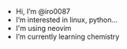 - Hi, I’m @iro0087
- I’m interested in linux, python...
- I'm using neovim
- I’m currently learning chemistry

<!---
iro0087/iro0087 is a ✨ special ✨ repository because its `README.md` (this file) appears on your GitHub profile.
You can click the Preview link to take a look at your changes.
--->
